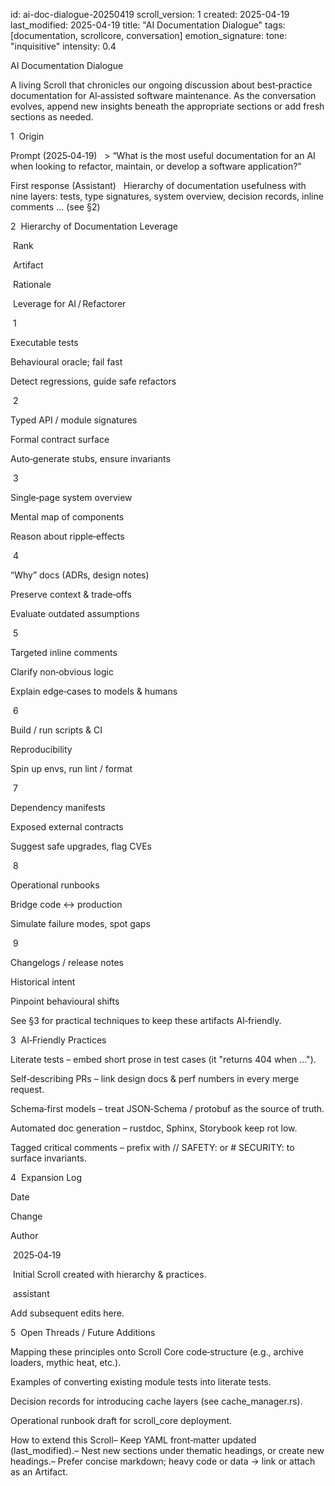id: ai-doc-dialogue-20250419
scroll_version: 1
created: 2025-04-19
last_modified: 2025-04-19
title: "AI Documentation Dialogue"
tags: [documentation, scrollcore, conversation]
emotion_signature:
tone: "inquisitive"
intensity: 0.4

AI Documentation Dialogue

A living Scroll that chronicles our ongoing discussion about best‑practice documentation for AI‑assisted software maintenance.  As the conversation evolves, append new insights beneath the appropriate sections or add fresh sections as needed.

1  Origin

Prompt (2025‑04‑19)   > “What is the most useful documentation for an AI when looking to refactor, maintain, or develop a software application?”

First response (Assistant)   Hierarchy of documentation usefulness with nine layers: tests, type signatures, system overview, decision records, inline comments … (see §2)

2  Hierarchy of Documentation Leverage

 Rank 

 Artifact 

 Rationale 

 Leverage for AI / Refactorer 

 1

Executable tests

Behavioural oracle; fail fast

Detect regressions, guide safe refactors

 2

Typed API / module signatures

Formal contract surface

Auto‑generate stubs, ensure invariants

 3

Single‑page system overview

Mental map of components

Reason about ripple‑effects

 4

“Why” docs (ADRs, design notes)

Preserve context & trade‑offs

Evaluate outdated assumptions

 5

Targeted inline comments

Clarify non‑obvious logic

Explain edge‑cases to models & humans

 6

Build / run scripts & CI

Reproducibility

Spin up envs, run lint / format

 7

Dependency manifests

Exposed external contracts

Suggest safe upgrades, flag CVEs

 8

Operational runbooks

Bridge code ↔ production

Simulate failure modes, spot gaps

 9

Changelogs / release notes

Historical intent

Pinpoint behavioural shifts

See §3 for practical techniques to keep these artifacts AI‑friendly.

3  AI‑Friendly Practices

Literate tests – embed short prose in test cases (it "returns 404 when …").

Self‑describing PRs – link design docs & perf numbers in every merge request.

Schema‑first models – treat JSON‑Schema / protobuf as the source of truth.

Automated doc generation – rustdoc, Sphinx, Storybook keep rot low.

Tagged critical comments – prefix with // SAFETY: or # SECURITY: to surface invariants.

4  Expansion Log

Date

Change

Author

 2025‑04‑19 

 Initial Scroll created with hierarchy & practices. 

 assistant

Add subsequent edits here.

5  Open Threads / Future Additions

Mapping these principles onto Scroll Core code‑structure (e.g., archive loaders, mythic heat, etc.).

Examples of converting existing module tests into literate tests.

Decision records for introducing cache layers (see cache_manager.rs).

Operational runbook draft for scroll_core deployment.

How to extend this Scroll– Keep YAML front‑matter updated (last_modified).– Nest new sections under thematic headings, or create new headings.– Prefer concise markdown; heavy code or data → link or attach as an Artifact.

